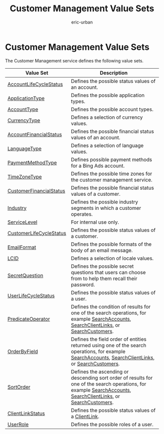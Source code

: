 ﻿---
title: Customer Management Value Sets
ms.service: bing-ads-customer-management-service
ms.topic: article
author: eric-urban
ms.author: eur
description: Value sets reference for the CustomerManagement service.
---
# Customer Management Value Sets
The Customer Management service defines the following value sets.

|Value Set|Description|
|---|---|
|[AccountLifeCycleStatus](accountlifecyclestatus.md)|Defines the possible status values of an account.|
|[ApplicationType](applicationtype.md)|Defines the possible application types.|
|[AccountType](accounttype.md)|Defines the possible account types.|
|[CurrencyType](currencytype.md)|Defines a selection of currency values.|
|[AccountFinancialStatus](accountfinancialstatus.md)|Defines the possible financial status values of an account.|
|[LanguageType](languagetype.md)|Defines a selection of language values.|
|[PaymentMethodType](paymentmethodtype.md)|Defines possible payment methods for a Bing Ads account.|
|[TimeZoneType](timezonetype.md)|Defines the possible time zones for the customer management service.|
|[CustomerFinancialStatus](customerfinancialstatus.md)|Defines the possible financial status values of a customer.|
|[Industry](industry.md)|Defines the possible industry segments in which a customer operates.|
|[ServiceLevel](servicelevel.md)|For internal use only.|
|[CustomerLifeCycleStatus](customerlifecyclestatus.md)|Defines the possible status values of a customer.|
|[EmailFormat](emailformat.md)|Defines the possible formats of the body of an email message.|
|[LCID](lcid.md)|Defines a selection of locale values.|
|[SecretQuestion](secretquestion.md)|Defines the possible secret questions that users can choose from to help them recall their password.|
|[UserLifeCycleStatus](userlifecyclestatus.md)|Defines the possible status values of a user.|
|[PredicateOperator](predicateoperator.md)|Defines the condition of results for one of the search operations, for example [SearchAccounts](../customer-management-service/searchaccounts.md), [SearchClientLinks](../customer-management-service/searchclientlinks.md), or [SearchCustomers](../customer-management-service/searchcustomers.md).|
|[OrderByField](orderbyfield.md)|Defines the field order of entities returned using one of the search operations, for example [SearchAccounts](../customer-management-service/searchaccounts.md), [SearchClientLinks](../customer-management-service/searchclientlinks.md), or [SearchCustomers](../customer-management-service/searchcustomers.md).|
|[SortOrder](sortorder.md)|Defines the ascending or descending sort order of results for one of the search operations, for example [SearchAccounts](../customer-management-service/searchaccounts.md), [SearchClientLinks](../customer-management-service/searchclientlinks.md), or [SearchCustomers](../customer-management-service/searchcustomers.md).|
|[ClientLinkStatus](clientlinkstatus.md)|Defines the possible status values of a [ClientLink](../customer-management-service/clientlink.md).|
|[UserRole](userrole.md)|Defines the possible roles of a user.|
